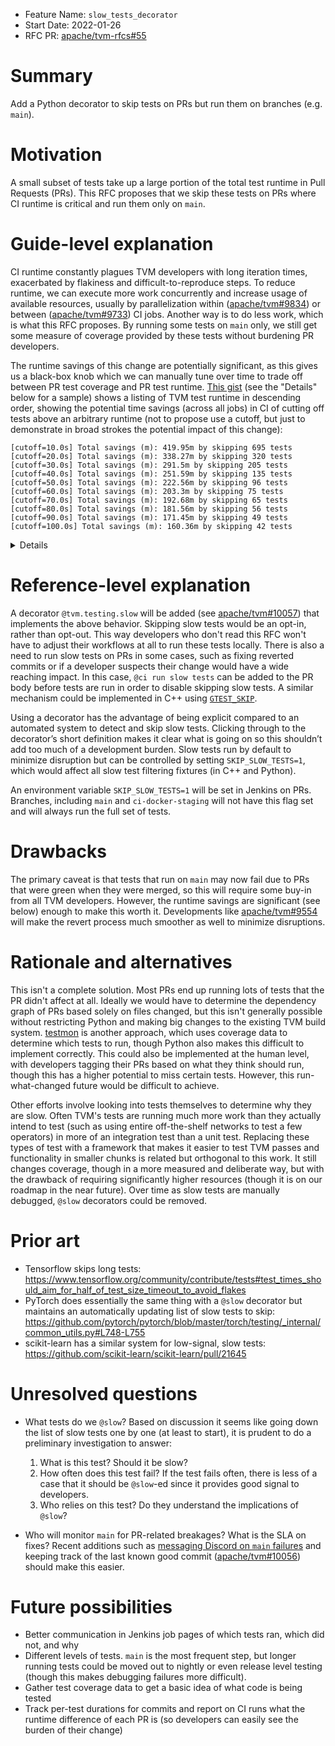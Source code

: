 - Feature Name: `slow_tests_decorator`
- Start Date: 2022-01-26
- RFC PR: [apache/tvm-rfcs#55](https://github.com/apache/tvm-rfcs/pull/55)

# Summary

[summary]: #summary

Add a Python decorator to skip tests on PRs but run them on branches (e.g. `main`).

# Motivation

[motivation]: #motivation

A small subset of tests take up a large portion of the total test runtime in Pull Requests (PRs). This
RFC proposes that we skip these tests on PRs where CI runtime is critical and
run them only on `main`.

# Guide-level explanation

[guide-level-explanation]: #guide-level-explanation

CI runtime constantly plagues TVM developers with long iteration times, exacerbated
by flakiness and difficult-to-reproduce steps. To reduce runtime, we can execute
more work concurrently and increase usage of available resources, usually by
parallelization within ([apache/tvm#9834](https://github.com/apache/tvm/pull/9834))
or between ([apache/tvm#9733](https://github.com/apache/tvm/pull/9733)) CI jobs.
Another way is to do less work, which is what this RFC proposes. By running some
tests on `main` only, we still get some measure of coverage provided by these tests
without burdening PR developers.

The runtime savings of this change are potentially significant, as this gives us
a black-box knob which we can manually tune over time to trade off between PR test
coverage and PR test runtime. [This gist](https://gist.github.com/driazati/e009f09ff44c6bc91c4d95a8e17fd6f1)
(see the "Details" below for a sample) shows a listing of TVM test runtime in descending
order, showing the potential time savings (across all jobs) in CI of cutting
off tests above an arbitrary runtime (not to propose use a cutoff, but just to
demonstrate in broad strokes the potential impact of this change):

```
[cutoff=10.0s] Total savings (m): 419.95m by skipping 695 tests
[cutoff=20.0s] Total savings (m): 338.27m by skipping 320 tests
[cutoff=30.0s] Total savings (m): 291.5m by skipping 205 tests
[cutoff=40.0s] Total savings (m): 251.59m by skipping 135 tests
[cutoff=50.0s] Total savings (m): 222.56m by skipping 96 tests
[cutoff=60.0s] Total savings (m): 203.3m by skipping 75 tests
[cutoff=70.0s] Total savings (m): 192.68m by skipping 65 tests
[cutoff=80.0s] Total savings (m): 181.56m by skipping 56 tests
[cutoff=90.0s] Total savings (m): 171.45m by skipping 49 tests
[cutoff=100.0s] Total savings (m): 160.36m by skipping 42 tests
```

<details>

Top 20 slowest tests of https://gist.github.com/driazati/e009f09ff44c6bc91c4d95a8e17fd6f1

```
runtime (s)	file	test
1044.31	tests/python/frontend/tensorflow/test_forward.py	test_forward_broadcast_args
697.41	tests/python/frontend/tensorflow/test_forward.py	test_forward_broadcast_to
624.77	tests/python/frontend/tensorflow/test_forward.py	test_forward_ssd
567.74	tests/python/frontend/tflite/test_forward.py	test_all_elemwise
433.44	tests/python/topi/python/test_topi_upsampling.py	test_upsampling3d
329.4	tests/python/topi/python/test_topi_conv2d_int8.py	test_conv2d_nchw
326.02	tests/python/frontend/pytorch/test_object_detection.py	test_detection_models
282.74	tests/python/frontend/tflite/test_forward.py	test_forward_transpose_conv
280.26	tests/python/topi/python/test_topi_conv2d_hwnc_tensorcore.py	test_conv2d_hwnc_tensorcore
277.15	tests/python/topi/python/test_topi_conv3d_transpose_ncdhw.py	test_conv3d_transpose_ncdhw
249.39	tests/python/topi/python/test_topi_conv2d_NCHWc.py	test_conv2d_NCHWc
243.81	tests/python/relay/test_py_converter.py	test_global_recursion
227.9	tests/python/frontend/pytorch/test_forward.py	test_segmentation_models
194.23	tests/python/relay/test_op_level6.py	test_topk
183.41	tests/python/frontend/tensorflow/test_forward.py	test_forward_ptb
178.62	tests/python/relay/test_py_converter.py	test_global_recursion
171.25	tests/python/frontend/pytorch/qnn_test.py	test_quantized_imagenet
169.2	tests/python/frontend/tensorflow/test_forward.py	test_forward_resnetv2
169.13	tests/python/topi/python/test_topi_conv2d_int8.py	test_conv2d_nhwc
```

</details>

# Reference-level explanation

[reference-level-explanation]: #reference-level-explanation

A decorator `@tvm.testing.slow` will be added (see [apache/tvm#10057](https://github.com/apache/tvm/pull/10057)) that implements
the above behavior. Skipping slow tests would be an opt-in, rather than opt-out.
This way developers who don't read this RFC won't have to adjust their workflows
at all to run these tests locally. There is also a need to run slow tests on PRs
in some cases, such as fixing reverted commits or if a developer suspects their
change would have a wide reaching impact. In this case, `@ci run slow tests` can
be added to the PR body before tests are run in order to disable skipping slow tests.
A similar mechanism could be implemented in C++ using [`GTEST_SKIP`](https://github.com/google/googletest/blob/main/docs/advanced.md#skipping-test-execution).

Using a decorator has the advantage of being explicit compared to an automated system
to detect and skip slow tests. Clicking through to the decorator’s short definition
makes it clear what is going on so this shouldn’t add too much of a development burden.
Slow tests run by default to minimize disruption but can be controlled by setting
`SKIP_SLOW_TESTS=1`, which would affect all slow test filtering fixtures (in C++ and Python).

An environment variable `SKIP_SLOW_TESTS=1` will be set in Jenkins on PRs. Branches,
including `main` and `ci-docker-staging` will not have this flag set and will
always run the full set of tests.

# Drawbacks

[drawbacks]: #drawbacks

The primary caveat is that tests that run on `main` may now fail due to PRs that
were green when they were merged, so this will require some buy-in from all TVM
developers. However, the runtime savings are significant (see below) enough to make
this worth it. Developments like [apache/tvm#9554](https://github.com/apache/tvm/pull/9554) will make the revert process much
smoother as well to minimize disruptions.

# Rationale and alternatives

[rationale-and-alternatives]: #rationale-and-alternatives

This isn't a complete solution. Most PRs end up running lots of tests that the
PR didn't affect at all. Ideally we would have to determine the dependency graph
of PRs based solely on files changed, but this isn't generally possible without
restricting Python and making big changes to the existing TVM build system.
[testmon](https://testmon.org/) is another approach, which uses coverage data to
determine which tests to run, though Python also makes this difficult to implement correctly.
This could also be implemented at the human level, with developers tagging their
PRs based on what they think should run, though this has a higher potential to
miss certain tests. However, this run-what-changed future would be difficult to
achieve.

Other efforts involve looking into tests themselves to determine why they are slow.
Often TVM's tests are running much more work than they actually intend to test (such as using entire off-the-shelf networks to test a few operators) in
more of an integration test than a unit test. Replacing these types of test with
a framework that makes it easier to test TVM passes and functionality in smaller
chunks is related but orthogonal to this work. It still changes coverage, though
in a more measured and deliberate way, but with the drawback of requiring
significantly higher resources (though it is on our roadmap in the near future).
Over time as slow tests are manually debugged, `@slow` decorators could be removed.

# Prior art

[prior-art]: #prior-art

- Tensorflow skips long tests: https://www.tensorflow.org/community/contribute/tests#test_times_should_aim_for_half_of_test_size_timeout_to_avoid_flakes
- PyTorch does essentially the same thing with a `@slow` decorator but maintains
  an automatically updating list of slow tests to skip:
  https://github.com/pytorch/pytorch/blob/master/torch/testing/_internal/common_utils.py#L748-L755
- scikit-learn has a similar system for low-signal, slow tests: https://github.com/scikit-learn/scikit-learn/pull/21645

# Unresolved questions

[unresolved-questions]: #unresolved-questions

- What tests do we `@slow`? Based on discussion it seems like going down the list of slow tests one by one (at least to start), it is prudent to do a preliminary investigation to answer:

  1. What is this test? Should it be slow?
  2. How often does this test fail? If the test fails often, there is less of a case that it should be `@slow`-ed since it provides good signal to developers.
  3. Who relies on this test? Do they understand the implications of `@slow`?

- Who will monitor `main` for PR-related breakages? What is the SLA on fixes? Recent additions such as [messaging Discord on `main` failures](https://github.com/tlc-pack/ci-monitoring) and keeping track of the last known good commit ([apache/tvm#10056](https://github.com/apache/tvm/pull/10056)) should make this easier.

# Future possibilities

[future-possibilities]: #future-possibilities

- Better communication in Jenkins job pages of which tests ran, which did not, and why
- Different levels of tests. `main` is the most frequent step, but longer running tests could be moved out to nightly or even release level testing (though this makes debugging failures more difficult).
- Gather test coverage data to get a basic idea of what code is being tested
- Track per-test durations for commits and report on CI runs what the runtime difference of each PR is (so developers can easily see the burden of their change)

